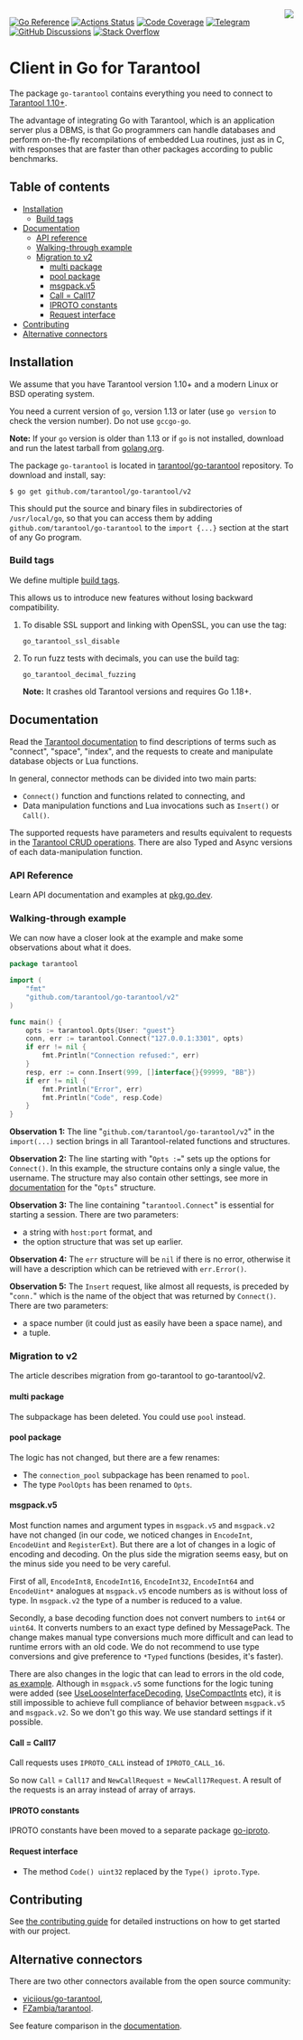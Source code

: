 <a href="http://tarantool.org">
	<img src="https://avatars2.githubusercontent.com/u/2344919?v=2&s=250" align="right">
</a>

[![Go Reference][godoc-badge]][godoc-url]
[![Actions Status][actions-badge]][actions-url]
[![Code Coverage][coverage-badge]][coverage-url]
[![Telegram][telegram-badge]][telegram-url]
[![GitHub Discussions][discussions-badge]][discussions-url]
[![Stack Overflow][stackoverflow-badge]][stackoverflow-url]

# Client in Go for Tarantool

The package `go-tarantool` contains everything you need to connect to
[Tarantool 1.10+][tarantool-site].

The advantage of integrating Go with Tarantool, which is an application server
plus a DBMS, is that Go programmers can handle databases and perform on-the-fly
recompilations of embedded Lua routines, just as in C, with responses that are
faster than other packages according to public benchmarks.

## Table of contents

* [Installation](#installation)
  * [Build tags](#build-tags)
* [Documentation](#documentation)
  * [API reference](#api-reference)
  * [Walking\-through example](#walking-through-example)
  * [Migration to v2](#migration-to-v2)
    * [multi package](#multi-package)
    * [pool package](#pool-package)
    * [msgpack.v5](#msgpackv5)
    * [Call = Call17](#call--call17)
    * [IPROTO constants](#iproto-constants)
    * [Request interface](#request-interface)
* [Contributing](#contributing)
* [Alternative connectors](#alternative-connectors)

## Installation

We assume that you have Tarantool version 1.10+ and a modern Linux or BSD
operating system.

You need a current version of `go`, version 1.13 or later (use `go version` to
check the version number). Do not use `gccgo-go`.

**Note:** If your `go` version is older than 1.13 or if `go` is not installed,
download and run the latest tarball from [golang.org][golang-dl].

The package `go-tarantool` is located in [tarantool/go-tarantool][go-tarantool]
repository. To download and install, say:

```
$ go get github.com/tarantool/go-tarantool/v2
```

This should put the source and binary files in subdirectories of
`/usr/local/go`, so that you can access them by adding
`github.com/tarantool/go-tarantool` to the `import {...}` section at the start
of any Go program.

### Build tags

We define multiple [build tags](https://pkg.go.dev/go/build#hdr-Build_Constraints).

This allows us to introduce new features without losing backward compatibility.

1. To disable SSL support and linking with OpenSSL, you can use the tag:
   ```
   go_tarantool_ssl_disable
   ```
2. To run fuzz tests with decimals, you can use the build tag:
   ```
   go_tarantool_decimal_fuzzing
   ```
   **Note:** It crashes old Tarantool versions and requires Go 1.18+.

## Documentation

Read the [Tarantool documentation][tarantool-doc-data-model-url]
to find descriptions of terms such as "connect", "space", "index", and the
requests to create and manipulate database objects or Lua functions.

In general, connector methods can be divided into two main parts:

* `Connect()` function and functions related to connecting, and
* Data manipulation functions and Lua invocations such as `Insert()` or `Call()`.

The supported requests have parameters and results equivalent to requests in
the [Tarantool CRUD operations][tarantool-doc-box-space-url].
There are also Typed and Async versions of each data-manipulation function.

### API Reference

Learn API documentation and examples at [pkg.go.dev][godoc-url].

### Walking-through example

We can now have a closer look at the example and make some observations
about what it does.

```go
package tarantool

import (
	"fmt"
	"github.com/tarantool/go-tarantool/v2"
)

func main() {
	opts := tarantool.Opts{User: "guest"}
	conn, err := tarantool.Connect("127.0.0.1:3301", opts)
	if err != nil {
		fmt.Println("Connection refused:", err)
	}
	resp, err := conn.Insert(999, []interface{}{99999, "BB"})
	if err != nil {
		fmt.Println("Error", err)
		fmt.Println("Code", resp.Code)
	}
}
```

**Observation 1:** The line "`github.com/tarantool/go-tarantool/v2`" in the
`import(...)` section brings in all Tarantool-related functions and structures.

**Observation 2:** The line starting with "`Opts :=`" sets up the options for
`Connect()`. In this example, the structure contains only a single value, the
username. The structure may also contain other settings, see more in
[documentation][godoc-opts-url] for the "`Opts`" structure.

**Observation 3:** The line containing "`tarantool.Connect`" is essential for
starting a session. There are two parameters:

* a string with `host:port` format, and
* the option structure that was set up earlier.

**Observation 4:** The `err` structure will be `nil` if there is no error,
otherwise it will have a description which can be retrieved with `err.Error()`.

**Observation 5:** The `Insert` request, like almost all requests, is preceded by
"`conn.`" which is the name of the object that was returned by `Connect()`.
There are two parameters:

* a space number (it could just as easily have been a space name), and
* a tuple.

### Migration to v2

The article describes migration from go-tarantool to go-tarantool/v2.

#### multi package

The subpackage has been deleted. You could use `pool` instead.

#### pool package

The logic has not changed, but there are a few renames:

* The `connection_pool` subpackage has been renamed to `pool`.
* The type `PoolOpts` has been renamed to `Opts`.

#### msgpack.v5

Most function names and argument types in `msgpack.v5` and `msgpack.v2`
have not changed (in our code, we noticed changes in `EncodeInt`, `EncodeUint`
and `RegisterExt`). But there are a lot of changes in a logic of encoding and
decoding. On the plus side the migration seems easy, but on the minus side you
need to be very careful.

First of all, `EncodeInt8`, `EncodeInt16`, `EncodeInt32`, `EncodeInt64`
and `EncodeUint*` analogues at `msgpack.v5` encode numbers as is without loss of
type. In `msgpack.v2` the type of a number is reduced to a value.

Secondly, a base decoding function does not convert numbers to `int64` or
`uint64`. It converts numbers to an exact type defined by MessagePack. The
change makes manual type conversions much more difficult and can lead to
runtime errors with an old code. We do not recommend to use type conversions
and give preference to `*Typed` functions (besides, it's faster).

There are also changes in the logic that can lead to errors in the old code,
[as example](https://github.com/vmihailenco/msgpack/issues/327). Although in
`msgpack.v5` some functions for the logic tuning were added (see
[UseLooseInterfaceDecoding](https://pkg.go.dev/github.com/vmihailenco/msgpack/v5#Decoder.UseLooseInterfaceDecoding), [UseCompactInts](https://pkg.go.dev/github.com/vmihailenco/msgpack/v5#Encoder.UseCompactInts) etc), it is still impossible
to achieve full compliance of behavior between `msgpack.v5` and `msgpack.v2`. So
we don't go this way. We use standard settings if it possible.

#### Call = Call17

Call requests uses `IPROTO_CALL` instead of `IPROTO_CALL_16`.

So now `Call` = `Call17` and `NewCallRequest` = `NewCall17Request`. A result
of the requests is an array instead of array of arrays.

#### IPROTO constants

IPROTO constants have been moved to a separate package [go-iproto](https://github.com/tarantool/go-iproto).

#### Request interface

* The method `Code() uint32` replaced by the `Type() iproto.Type`.

## Contributing

See [the contributing guide](CONTRIBUTING.md) for detailed instructions on how
to get started with our project.

## Alternative connectors

There are two other connectors available from the open source community:

* [viciious/go-tarantool](https://github.com/viciious/go-tarantool),
* [FZambia/tarantool](https://github.com/FZambia/tarantool).

See feature comparison in the [documentation][tarantool-doc-connectors-comparison].

[tarantool-site]: https://tarantool.io/
[godoc-badge]: https://pkg.go.dev/badge/github.com/tarantool/go-tarantool.svg
[godoc-url]: https://pkg.go.dev/github.com/tarantool/go-tarantool
[actions-badge]: https://github.com/tarantool/go-tarantool/actions/workflows/testing.yml/badge.svg
[actions-url]: https://github.com/tarantool/go-tarantool/actions/workflows/testing.yml
[coverage-badge]: https://coveralls.io/repos/github/tarantool/go-tarantool/badge.svg?branch=master
[coverage-url]: https://coveralls.io/github/tarantool/go-tarantool?branch=master
[telegram-badge]: https://img.shields.io/badge/Telegram-join%20chat-blue.svg
[telegram-url]: http://telegram.me/tarantool
[discussions-badge]: https://img.shields.io/github/discussions/tarantool/tarantool
[discussions-url]: https://github.com/tarantool/tarantool/discussions
[stackoverflow-badge]: https://img.shields.io/badge/stackoverflow-tarantool-orange.svg
[stackoverflow-url]: https://stackoverflow.com/questions/tagged/tarantool
[golang-dl]: https://go.dev/dl/
[go-tarantool]: https://github.com/tarantool/go-tarantool
[tarantool-doc-data-model-url]: https://www.tarantool.io/en/doc/latest/book/box/data_model/
[tarantool-doc-box-space-url]: https://www.tarantool.io/en/doc/latest/reference/reference_lua/box_space/
[godoc-opts-url]: https://pkg.go.dev/github.com/tarantool/go-tarantool#Opts
[tarantool-doc-connectors-comparison]: https://www.tarantool.io/en/doc/latest/book/connectors/#go-feature-comparison
